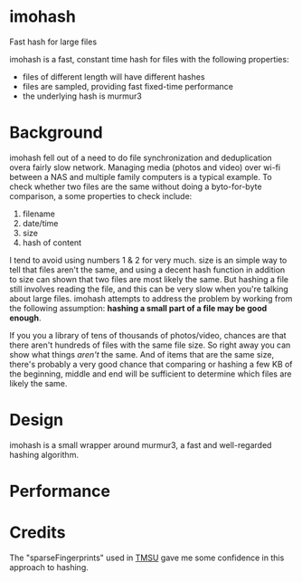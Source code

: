 # imohash
Fast hash for large files

imohash is a fast, constant time hash for files with the following properties:

- files of different length will have different hashes
- files are sampled, providing fast fixed-time performance
- the underlying hash is murmur3

# Background

imohash fell out of a need to do file synchronization and deduplication overa fairly slow network. Managing media (photos and video) over wi-fi between a NAS and multiple family computers is a typical example. To check whether two files are the same without doing a byto-for-byte comparison, a some properties to check include:

1. filename
2. date/time
3. size
4. hash of content

I tend to avoid using numbers 1 & 2 for very much. size is an simple way to tell that files aren't the same, and using a decent hash function in addition to size can shown that two files are most likely the same. But hashing a file still involves reading the file, and this can be very slow when you're talking about large files. imohash attempts to address the problem by working from the following assumption: **hashing a small part of a file may be good enough**.

If you you a library of tens of thousands of photos/video, chances are that there aren't hundreds of files with the same file size. So right away you can show what things *aren't* the same. And of items that are the same size, there's probably a very good chance that comparing or hashing a few KB of the beginning, middle and end will be sufficient to determine which files are likely the same.

# Design

imohash is a small wrapper around murmur3, a fast and well-regarded hashing algorithm.

# Performance

# Credits
The "sparseFingerprints" used in [TMSU](https://github.com/oniony/TMSU) gave me some confidence in this approach to hashing.
